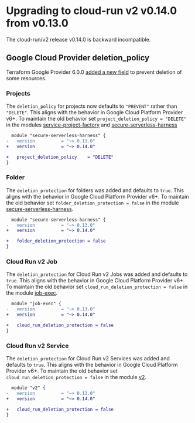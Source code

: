 # Upgrading to cloud-run v2 v0.14.0 from v0.13.0

The cloud-run/v2 release v0.14.0 is backward incompatible.

## Google Cloud Provider deletion_policy

Terraform Google Provider 6.0.0 [added a new field](https://registry.terraform.io/providers/hashicorp/google/latest/docs/guides/version_6_upgrade) to prevent deletion of some resources.

### Projects

The `deletion_policy` for projects now defaults to `"PREVENT"` rather than `"DELETE"`.
This aligns with the behavior in Google Cloud Platform Provider v6+.
To maintain the old behavior set `project_deletion_policy = "DELETE"` in the modules [service-project-factory](../modules/service-project-factory/) and [secure-serverless-harness](../modules/secure-serverless-harness/README.md)

```diff
  module "secure-serverless-harness" {
-   version          = "~> 0.13.0"
+   version          = "~> 0.14.0"

+   project_deletion_policy    = "DELETE"
}
```

### Folder

The `deletion_protection` for folders was added and defaults to `true`.
This aligns with the behavior in Google Cloud Platform Provider v6+.
To maintain the old behavior set `folder_deletion_protection = false` in the module [secure-serverless-harness](../modules/secure-serverless-harness/README.md).

```diff
  module "secure-serverless-harness" {
-   version          = "~> 0.13.0"
+   version          = "~> 0.14.0"

+   folder_deletion_protection = false
}
```

### Cloud Run v2 Job

The `deletion_protection` for Cloud Run v2 Jobs was added and defaults to `true`.
This aligns with the behavior in Google Cloud Platform Provider v6+.
To maintain the old behavior set `cloud_run_deletion_protection = false` in the module [job-exec](../modules/job-exec/README.md).

```diff
  module "job-exec" {
-   version          = "~> 0.13.0"
+   version          = "~> 0.14.0"

+   cloud_run_deletion_protection = false
}
```

### Cloud Run v2 Service

The `deletion_protection` for Cloud Run v2 Services was added and defaults to `true`.
This aligns with the behavior in Google Cloud Platform Provider v6+.
To maintain the old behavior set `cloud_run_deletion_protection = false` in the module [v2](../modules/v2/README.md).

```diff
  module "v2" {
-   version          = "~> 0.13.0"
+   version          = "~> 0.14.0"

+   cloud_run_deletion_protection = false
}
```